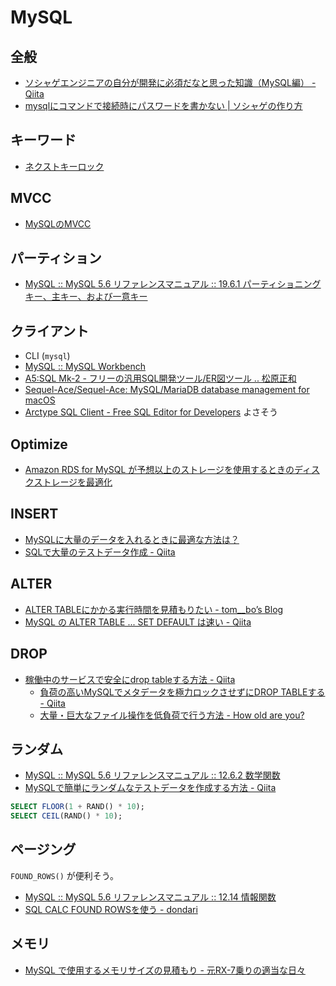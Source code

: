# MySQL

## 全般
- [ソシャゲエンジニアの自分が開発に必須だなと思った知識（MySQL編） - Qiita](https://qiita.com/west-hiroaki/items/ea6ee53765282a9c86cb)
- [mysqlにコマンドで接続時にパスワードを書かない | ソシャゲの作り方](http://www.24w.jp/blog/?p=165)

## キーワード
- [ネクストキーロック](https://dev.mysql.com/doc/refman/5.6/ja/innodb-next-key-locking.html)

## MVCC
- [MySQLのMVCC](https://qiita.com/nkriskeeic/items/24b7714b749d38bba87b)

## パーティション
- [MySQL :: MySQL 5.6 リファレンスマニュアル :: 19.6.1 パーティショニングキー、主キー、および一意キー](https://dev.mysql.com/doc/refman/5.6/ja/partitioning-limitations-partitioning-keys-unique-keys.html)

## クライアント
- CLI (`mysql`)
- [MySQL :: MySQL Workbench](https://www.mysql.com/jp/products/workbench/)
- [A5:SQL Mk-2 - フリーの汎用SQL開発ツール/ER図ツール .. 松原正和](https://a5m2.mmatsubara.com/)
- [Sequel-Ace/Sequel-Ace: MySQL/MariaDB database management for macOS](https://github.com/Sequel-Ace/Sequel-Ace)
- [Arctype SQL Client - Free SQL Editor for Developers](https://arctype.com/) よさそう

## Optimize
- [Amazon RDS for MySQL が予想以上のストレージを使用するときのディスクストレージを最適化](https://aws.amazon.com/jp/premiumsupport/knowledge-center/rds-mysql-storage-optimization/)

## INSERT
- [MySQLに大量のデータを入れるときに最適な方法は？](http://naoberry.com/tech/mysqldata/)
- [SQLで大量のテストデータ作成 - Qiita](https://qiita.com/cobot00/items/8d59e0734314a88d74c7)

## ALTER
- [ALTER TABLEにかかる実行時間を見積もりたい - tom__bo’s Blog](https://tombo2.hatenablog.com/entry/2019/07/28/222203)
- [MySQL の ALTER TABLE ... SET DEFAULT は速い - Qiita](https://qiita.com/ngyuki/items/f84ec87ae0fb29075e0c)

## DROP
- [稼働中のサービスで安全にdrop tableする方法 - Qiita](https://qiita.com/ogataka50/items/5647106c784d293eea8d)
  - [負荷の高いMySQLでメタデータを極力ロックさせずにDROP TABLEする - Qiita](https://qiita.com/mxxxxkxxxx/items/7d503e8aba257dfa0947)
  - [大量・巨大なファイル操作を低負荷で行う方法 - How old are you?](https://www.nari64.com/?p=748)

## ランダム
- [MySQL :: MySQL 5.6 リファレンスマニュアル :: 12.6.2 数学関数](https://dev.mysql.com/doc/refman/5.6/ja/mathematical-functions.html#function_rand)
- [MySQLで簡単にランダムなテストデータを作成する方法 - Qiita](https://qiita.com/tayasu/items/c5ddfc481d6b7cd8866d)
```sql
SELECT FLOOR(1 + RAND() * 10);
SELECT CEIL(RAND() * 10);
```

## ページング
`FOUND_ROWS()` が便利そう。
- [MySQL :: MySQL 5.6 リファレンスマニュアル :: 12.14 情報関数](https://dev.mysql.com/doc/refman/5.6/ja/information-functions.html#function_found-rows)
- [SQL CALC FOUND ROWSを使う - dondari](https://www.dondari.com/SQL_CALC_FOUND_ROWS%E3%82%92%E4%BD%BF%E3%81%86)

## メモリ
- [MySQL で使用するメモリサイズの見積もり - 元RX-7乗りの適当な日々](https://www.na3.jp/entry/20210621/p1)
